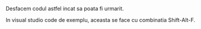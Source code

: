Desfacem codul astfel incat sa poata fi urmarit. 

In visual studio code de exemplu, aceasta se face cu combinatia Shift-Alt-F. 


